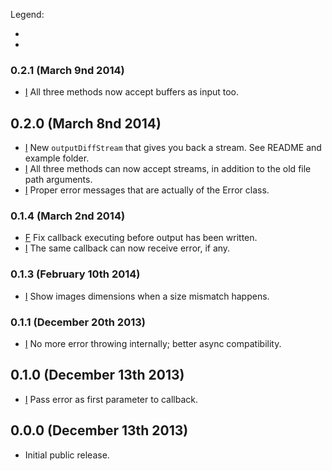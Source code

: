 Legend:
  - [I]: improvement
  - [F]: fix

### 0.2.1 (March 9nd 2014)
- [I] All three methods now accept buffers as input too.

## 0.2.0 (March 8nd 2014)
- [I] New `outputDiffStream` that gives you back a stream. See README and example folder.
- [I] All three methods can now accept streams, in addition to the old file path arguments.
- [I] Proper error messages that are actually of the Error class.

### 0.1.4 (March 2nd 2014)
- [F] Fix callback executing before output has been written.
- [I] The same callback can now receive error, if any.

### 0.1.3 (February 10th 2014)
- [I] Show images dimensions when a size mismatch happens.

### 0.1.1 (December 20th 2013)
- [I] No more error throwing internally; better async compatibility.

## 0.1.0 (December 13th 2013)
- [I] Pass error as first parameter to callback.

## 0.0.0 (December 13th 2013)
- Initial public release.
